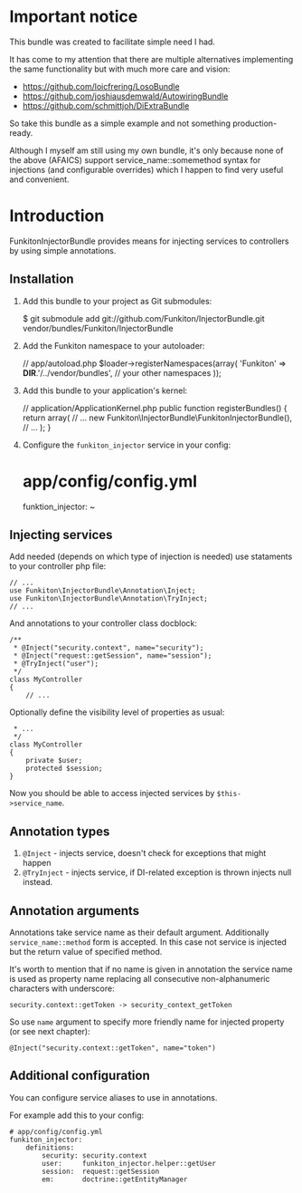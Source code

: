 Important notice
================

This bundle was created to facilitate simple need I had.

It has come to my attention that there are multiple alternatives
implementing the same functionality but with much more care and vision:

* https://github.com/loicfrering/LosoBundle
* https://github.com/joshiausdemwald/AutowiringBundle
* https://github.com/schmittjoh/DiExtraBundle

So take this bundle as a simple example and not something production-ready.

Although I myself am still using my own bundle, it's only because none of the above
(AFAICS) support service_name::somemethod syntax for injections (and configurable overrides)
which I happen to find very useful and convenient.


Introduction
============

FunkitonInjectorBundle provides means for injecting services to controllers by using simple annotations.

Installation
------------

  1. Add this bundle to your project as Git submodules:

        $ git submodule add git://github.com/Funkiton/InjectorBundle.git vendor/bundles/Funkiton/InjectorBundle

  2. Add the Funkiton namespace to your autoloader:

        // app/autoload.php
        $loader->registerNamespaces(array(
            'Funkiton' => __DIR__.'/../vendor/bundles',
            // your other namespaces
        ));

  3. Add this bundle to your application's kernel:

        // application/ApplicationKernel.php
        public function registerBundles()
        {
            return array(
                // ...
                new Funkiton\InjectorBundle\FunkitonInjectorBundle(),
                // ...
            );
        }

  4. Configure the `funkiton_injector` service in your config:

        # app/config/config.yml
        funktion_injector: ~


Injecting services
------------------------

Add needed (depends on which type of injection is needed) use stataments to your controller php file:

    // ...
    use Funkiton\InjectorBundle\Annotation\Inject;
    use Funkiton\InjectorBundle\Annotation\TryInject;
    // ...

And annotations to your controller class docblock:

    /**
     * @Inject("security.context", name="security");
     * @Inject("request::getSession", name="session");
     * @TryInject("user");
     */
    class MyController
    {
        // ...

Optionally define the visibility level of properties as usual:

     * ...
     */
    class MyController 
    {
        private $user;
        protected $session;
    }

Now you should be able to access injected services by ```$this->service_name```.


Annotation types
----------------

  1. ```@Inject``` - injects service, doesn't check for exceptions that might happen
  2. ```@TryInject``` - injects service, if DI-related exception is thrown injects null instead.


Annotation arguments
--------------------
Annotations take service name as their default argument. Additionally ```service_name::method```
form is accepted. In this case not service is injected but the return value of specified method.

It's worth to mention that if no name is given in annotation the service name is used as property
name replacing all consecutive non-alphanumeric characters with underscore:

    security.context::getToken -> security_context_getToken

So use ```name``` argument to specify more friendly name for injected property (or see next chapter):

    @Inject("security.context::getToken", name="token")


Additional configuration
------------------------

You can configure service aliases to use in annotations.

For example add this to your config:

    # app/config/config.yml
    funkiton_injector:
        definitions:
            security: security.context
            user:     funkiton_injector.helper::getUser
            session:  request::getSession
            em:       doctrine::getEntityManager
